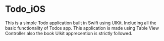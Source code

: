 # Todo_iOS

This is a simple Todo application built in Swift using UIKit. Including all the basic functionality of Todos app. This application is made using Table View Controller also the book UIkit apprecention is strictly followed.
